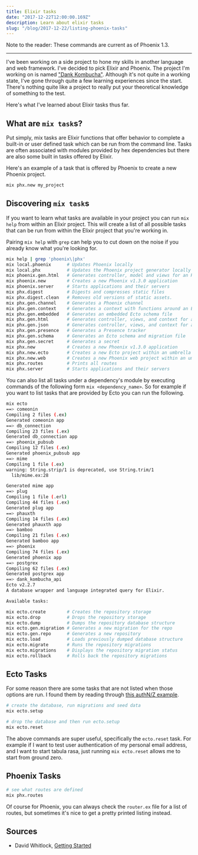 ```yaml
---
title: Elixir tasks
date: "2017-12-22T12:00:00.169Z"
description: Learn about elixir tasks
slug: "/blog/2017-12-22/listing-phoenix-tasks"
---
```



Note to the reader: These commands are current as of Phoenix 1.3.

---

I've been working on a side project to hone my skills in another language and web framework. I've decided to pick Elixir and Phoenix. The project I'm working on is named ["Dank Kombucha"](https://app-dev.dankkombucha.com). Although it's not quite in a working state, I've gone through quite a few learning experiences since the start. There's nothing quite like a project to really put your theoretical knowledge of something to the test.

Here's what I've learned about Elixir tasks thus far.

## What are `mix task`s?

Put simply, mix tasks are Elixir functions that offer behavior to complete a built-in or user defined task which can be run from the command line. Tasks are often associated with modules provided by hex dependencies but there are also some built in tasks offered by Elixir.

Here's an example of a task that is offered by Phoenix to create a new Phoenix project.

```sh
mix phx.new my_project
```

## Discovering `mix task`s

If you want to learn what tasks are available in your project you can run `mix help` from within an Elixir project. This will create a list of all possible tasks that can be run from within the Elixir project that you're working in.

Pairing `mix help` with `grep` can help you to cut down on the noise if you already know what you're looking for.

```sh
mix help | grep 'phoenix\|phx'
mix local.phoenix      # Updates Phoenix locally
mix local.phx          # Updates the Phoenix project generator locally
mix phoenix.gen.html   # Generates controller, model and views for an HTML based resource
mix phoenix.new        # Creates a new Phoenix v1.3.0 application
mix phoenix.server     # Starts applications and their servers
mix phx.digest         # Digests and compresses static files
mix phx.digest.clean   # Removes old versions of static assets.
mix phx.gen.channel    # Generates a Phoenix channel
mix phx.gen.context    # Generates a context with functions around an Ecto schema
mix phx.gen.embedded   # Generates an embedded Ecto schema file
mix phx.gen.html       # Generates controller, views, and context for an HTML resource
mix phx.gen.json       # Generates controller, views, and context for a JSON resource
mix phx.gen.presence   # Generates a Presence tracker
mix phx.gen.schema     # Generates an Ecto schema and migration file
mix phx.gen.secret     # Generates a secret
mix phx.new            # Creates a new Phoenix v1.3.0 application
mix phx.new.ecto       # Creates a new Ecto project within an umbrella project
mix phx.new.web        # Creates a new Phoenix web project within an umbrella project
mix phx.routes         # Prints all routes
mix phx.server         # Starts applications and their servers
```

You can also list all tasks under a dependency's module by executing commands of the following form `mix <dependency_name>`. So for example if you want to list tasks that are provided by Ecto you can run the following.

```sh
mix ecto
==> comeonin
Compiling 2 files (.ex)
Generated comeonin app
==> db_connection
Compiling 23 files (.ex)
Generated db_connection app
==> phoenix_pubsub
Compiling 12 files (.ex)
Generated phoenix_pubsub app
==> mime
Compiling 1 file (.ex)
warning: String.strip/1 is deprecated, use String.trim/1
  lib/mime.ex:28

Generated mime app
==> plug
Compiling 1 file (.erl)
Compiling 44 files (.ex)
Generated plug app
==> phauxth
Compiling 14 files (.ex)
Generated phauxth app
==> bamboo
Compiling 21 files (.ex)
Generated bamboo app
==> phoenix
Compiling 74 files (.ex)
Generated phoenix app
==> postgrex
Compiling 62 files (.ex)
Generated postgrex app
==> dank_kombucha_api
Ecto v2.2.7
A database wrapper and language integrated query for Elixir.

Available tasks:

mix ecto.create        # Creates the repository storage
mix ecto.drop          # Drops the repository storage
mix ecto.dump          # Dumps the repository database structure
mix ecto.gen.migration # Generates a new migration for the repo
mix ecto.gen.repo      # Generates a new repository
mix ecto.load          # Loads previously dumped database structure
mix ecto.migrate       # Runs the repository migrations
mix ecto.migrations    # Displays the repository migration status
mix ecto.rollback      # Rolls back the repository migrations
```

## Ecto Tasks

For some reason there are some tasks that are not listed when those options are run. I found them by reading through [this authN/Z example](https://github.com/riverrun/phauxth/wiki/Getting-started#useful-phoenix-commands).

```sh
# create the database, run migrations and seed data
mix ecto.setup

# drop the database and then run ecto.setup
mix ecto.reset
```

The above commands are super useful, specifically the `ecto.reset` task. For example if I want to test user authentication of my personal email address, and I want to start tabula rasa, just running `mix ecto.reset` allows me to start from ground zero.

## Phoenix Tasks

```sh
# see what routes are defined
mix phx.routes
```

Of course for Phoenix, you can always check the `router.ex` file for a list of routes, but sometimes it's nice to get a pretty printed listing instead.

## Sources

- David Whitlock, [Getting Started](https://github.com/riverrun/phauxth/wiki/Getting-started#useful-phoenix-commands)
